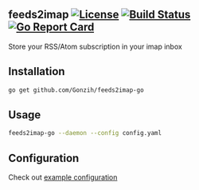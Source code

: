 ## feeds2imap [![License](http://img.shields.io/:license-mit-blue.svg)](https://github.com/Gonzih/feeds2imap.clj/blob/master/LICENSE.md) [![Build Status](https://travis-ci.org/Gonzih/feeds2imap-go.svg?branch=master)](https://travis-ci.org/Gonzih/feeds2imap-go) [![Go Report Card](https://goreportcard.com/badge/github.com/Gonzih/feeds2imap-go)](https://goreportcard.com/report/github.com/Gonzih/feeds2imap-go)

Store your RSS/Atom subscription in your imap inbox

## Installation

```bash
go get github.com/Gonzih/feeds2imap-go
```

## Usage

```bash
feeds2imap-go --daemon --config config.yaml
```

## Configuration

Check out [example configuration](https://github.com/Gonzih/feeds2imap-go/blob/master/config.example.yaml)
